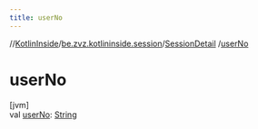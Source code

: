 ```yaml
---
title: userNo
---
```

//[KotlinInside](../../../index.html)/[be.zvz.kotlininside.session](../index.html)/[SessionDetail](index.html)
/[userNo](user-no.html)

# userNo

[jvm]\
val [userNo](user-no.html): [String](https://kotlinlang.org/api/latest/jvm/stdlib/kotlin/-string/index.html)




